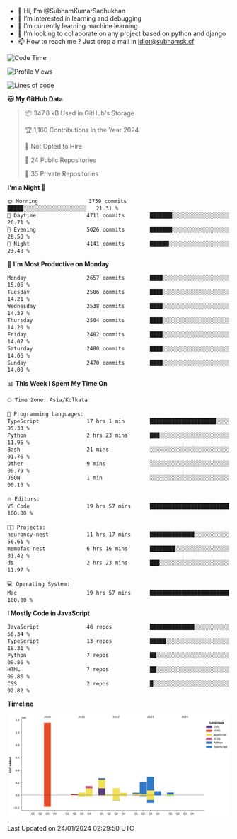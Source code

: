 - 👋 Hi, I’m @SubhamKumarSadhukhan
- 👀 I’m interested in learning and debugging
- 🌱 I’m currently learning machine learning
- 💞️ I’m looking to collaborate on any project based on python and django
- 📫 How to reach me ?
      Just drop a mail in idiot@subhamsk.cf

<!---
SubhamKumarSadhukhan/SubhamKumarSadhukhan is a ✨ special ✨ repository because its `README.md` (this file) appears on your GitHub profile.
You can click the Preview link to take a look at your changes.
--->


<!--START_SECTION:waka-->
![Code Time](http://img.shields.io/badge/Code%20Time-1%2C912%20hrs%207%20mins-blue)

![Profile Views](http://img.shields.io/badge/Profile%20Views-0-blue)

![Lines of code](https://img.shields.io/badge/From%20Hello%20World%20I%27ve%20Written-2.4%20million%20lines%20of%20code-blue)

**🐱 My GitHub Data** 

> 📦 347.8 kB Used in GitHub's Storage 
 > 
> 🏆 1,160 Contributions in the Year 2024
 > 
> 🚫 Not Opted to Hire
 > 
> 📜 24 Public Repositories 
 > 
> 🔑 35 Private Repositories 
 > 
**I'm a Night 🦉** 

```text
🌞 Morning                3759 commits        █████░░░░░░░░░░░░░░░░░░░░   21.31 % 
🌆 Daytime                4711 commits        ███████░░░░░░░░░░░░░░░░░░   26.71 % 
🌃 Evening                5026 commits        ███████░░░░░░░░░░░░░░░░░░   28.50 % 
🌙 Night                  4141 commits        ██████░░░░░░░░░░░░░░░░░░░   23.48 % 
```
📅 **I'm Most Productive on Monday** 

```text
Monday                   2657 commits        ████░░░░░░░░░░░░░░░░░░░░░   15.06 % 
Tuesday                  2506 commits        ████░░░░░░░░░░░░░░░░░░░░░   14.21 % 
Wednesday                2538 commits        ████░░░░░░░░░░░░░░░░░░░░░   14.39 % 
Thursday                 2504 commits        ████░░░░░░░░░░░░░░░░░░░░░   14.20 % 
Friday                   2482 commits        ████░░░░░░░░░░░░░░░░░░░░░   14.07 % 
Saturday                 2480 commits        ████░░░░░░░░░░░░░░░░░░░░░   14.06 % 
Sunday                   2470 commits        ████░░░░░░░░░░░░░░░░░░░░░   14.00 % 
```


📊 **This Week I Spent My Time On** 

```text
🕑︎ Time Zone: Asia/Kolkata

💬 Programming Languages: 
TypeScript               17 hrs 1 min        █████████████████████░░░░   85.33 % 
Python                   2 hrs 23 mins       ███░░░░░░░░░░░░░░░░░░░░░░   11.95 % 
Bash                     21 mins             ░░░░░░░░░░░░░░░░░░░░░░░░░   01.76 % 
Other                    9 mins              ░░░░░░░░░░░░░░░░░░░░░░░░░   00.79 % 
JSON                     1 min               ░░░░░░░░░░░░░░░░░░░░░░░░░   00.13 % 

🔥 Editors: 
VS Code                  19 hrs 57 mins      █████████████████████████   100.00 % 

🐱‍💻 Projects: 
neuroncy-nest            11 hrs 17 mins      ██████████████░░░░░░░░░░░   56.61 % 
memofac-nest             6 hrs 16 mins       ████████░░░░░░░░░░░░░░░░░   31.42 % 
ds                       2 hrs 23 mins       ███░░░░░░░░░░░░░░░░░░░░░░   11.97 % 

💻 Operating System: 
Mac                      19 hrs 57 mins      █████████████████████████   100.00 % 
```

**I Mostly Code in JavaScript** 

```text
JavaScript               40 repos            ██████████████░░░░░░░░░░░   56.34 % 
TypeScript               13 repos            █████░░░░░░░░░░░░░░░░░░░░   18.31 % 
Python                   7 repos             ██░░░░░░░░░░░░░░░░░░░░░░░   09.86 % 
HTML                     7 repos             ██░░░░░░░░░░░░░░░░░░░░░░░   09.86 % 
CSS                      2 repos             █░░░░░░░░░░░░░░░░░░░░░░░░   02.82 % 
```



**Timeline**

![Lines of Code chart](https://raw.githubusercontent.com/SubhamKumarSadhukhan/SubhamKumarSadhukhan/main/assets/bar_graph.png)


 Last Updated on 24/01/2024 02:29:50 UTC
<!--END_SECTION:waka-->
